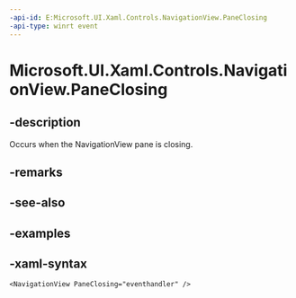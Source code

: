 ```yaml
---
-api-id: E:Microsoft.UI.Xaml.Controls.NavigationView.PaneClosing
-api-type: winrt event
---
```

<!-- Event syntax.
public event TypedEventHandler PaneClosing<NavigationView, NavigationViewPaneClosingEventArgs>
-->

# Microsoft.UI.Xaml.Controls.NavigationView.PaneClosing


## -description

Occurs when the NavigationView pane is closing.


## -remarks


## -see-also


## -examples


## -xaml-syntax

```xaml
<NavigationView PaneClosing="eventhandler" />
```


